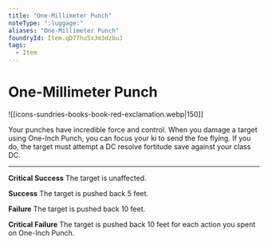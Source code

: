```yaml
---
title: "One-Millimeter Punch"
noteType: ":luggage:"
aliases: "One-Millimeter Punch"
foundryId: Item.qD77hu5xJm3dzbuJ
tags:
  - Item
---
```


# One-Millimeter Punch
![[icons-sundries-books-book-red-exclamation.webp|150]]

Your punches have incredible force and control. When you damage a target using One-Inch Punch, you can focus your ki to send the foe flying. If you do, the target must attempt a DC resolve fortitude save against your class DC.

* * *

**Critical Success** The target is unaffected.

**Success** The target is pushed back 5 feet.

**Failure** The target is pushed back 10 feet.

**Critical Failure** The target is pushed back 10 feet for each action you spent on One-Inch Punch.
